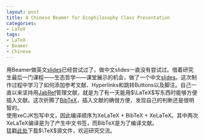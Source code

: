 ```yaml
---
layout: post
title: A Chinese Beamer for Ecophilosophy Class Presentation
categories:
- LaTeX
tags:
- LaTeX
- Beamer
- Chinese
---
```


用Beamer做英文[slides](http://blog.tonytsai.name/latex/2013/06/07/A-beamer-for-doctoral-english-class-final-presentation.html)已经尝试过了，做中文slides一直没有尝试过。借着研究生最后一门课程——生态哲学——课堂展示的机会，做了一个中文[slides](http://tonytsai.name/materials/TonyTsai+20131127.pdf)。这次制作过程中学习了如何添加参考文献、Hyperlinks和跳转Buttons以及脚注。自己一直以来坚持用[JabRef](http://jabref.sourceforge.net/)管理文献，就是为了有一天能用$\LaTeX$写东西时能够方便插入文献。这次折腾了[BibTeX](http://en.wikipedia.org/wiki/BibTeX)，插入文献的确很方便，发现自己的判断还是很明智的。  
使用xeCJK包写中文，因此编译顺序为XeLaTeX + BibTeX + XeLaTeX。其中两次XeLaTeX编译是为了产生中文书签，而BibTeX是为了编译文献。  
猛戳[此处](http://tonytsai.name/materials/TonyTsai+20131127.tex)下载$\TeX$源文件，欢迎研究交流。
